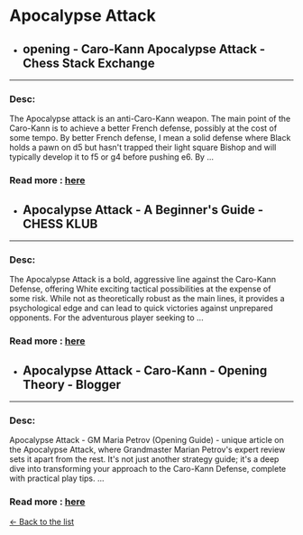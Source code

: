 # Apocalypse Attack
- ## **opening - Caro-Kann Apocalypse Attack - Chess Stack Exchange** 

---
### Desc: 
 The Apocalypse attack is an anti-Caro-Kann weapon. The main point of the Caro-Kann is to achieve a better French defense, possibly at the cost of some tempo. By better French defense, I mean a solid defense where Black holds a pawn on d5 but hasn't trapped their light square Bishop and will typically develop it to f5 or g4 before pushing e6. By ... 
### Read more : [here](https://chess.stackexchange.com/questions/13819/caro-kann-apocalypse-attack) 
- ## **Apocalypse Attack - A Beginner's Guide - CHESS KLUB** 

---
### Desc: 
 The Apocalypse Attack is a bold, aggressive line against the Caro-Kann Defense, offering White exciting tactical possibilities at the expense of some risk. While not as theoretically robust as the main lines, it provides a psychological edge and can lead to quick victories against unprepared opponents. For the adventurous player seeking to ... 
### Read more : [here](https://chessklub.com/apocalypse-attack/) 
- ## **Apocalypse Attack - Caro-Kann - Opening Theory - Blogger** 

---
### Desc: 
 Apocalypse Attack - GM Maria Petrov (Opening Guide) - unique article on the Apocalypse Attack, where Grandmaster Marian Petrov's expert review sets it apart from the rest. It's not just another strategy guide; it's a deep dive into transforming your approach to the Caro-Kann Defense, complete with practical play tips. ... 
### Read more : [here](https://bishopsbounty.blogspot.com/2024/04/apocalypse-attack-caro-kann.html) 


[← Back to the list](../chess-openings.md)